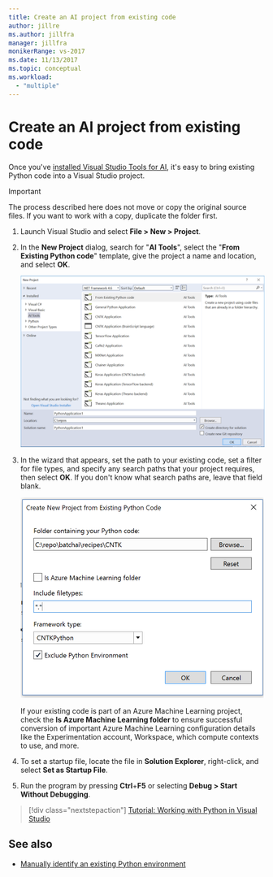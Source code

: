 ```yaml
---
title: Create an AI project from existing code
author: jillre
ms.author: jillfra
manager: jillfra
monikerRange: vs-2017
ms.date: 11/13/2017
ms.topic: conceptual
ms.workload:
  - "multiple"
---
```

# Create an AI project from existing code

Once you've [installed Visual Studio Tools for AI](installation.md), it's easy to bring existing Python code into a Visual Studio project.

> [!Important]
> The process described here does not move or copy the original source files. If you want to work with a copy, duplicate the folder first.

1. Launch Visual Studio and select **File > New > Project**.

2. In the **New Project** dialog, search for "**AI Tools**", select the "**From Existing Python code**" template, give the project a name and location, and select **OK**.

   ![New Project from Existing Code, step 1](media/create-project-existing/new-ai-project.png)

3. In the wizard that appears, set the path to your existing code, set a filter for file types, and specify any search paths that your project requires, then select **OK**. If you don't know what search paths are, leave that field blank.

   ![New Project from Existing Code, step 2](media/create-project-existing/azurebatch-newproject.png)

   If your existing code is part of an Azure Machine Learning project, check the **Is Azure Machine Learning folder** to ensure successful conversion of important Azure Machine Learning configuration details like the Experimentation account, Workspace, which compute contexts to use, and more.

4. To set a startup file, locate the file in **Solution Explorer**, right-click, and select **Set as Startup File**.

5. Run the program by pressing **Ctrl**+**F5** or selecting **Debug > Start Without Debugging**.

> [!div class="nextstepaction"]
> [Tutorial: Working with Python in Visual Studio](../python/tutorial-working-with-python-in-visual-studio-step-00-installation.md)

## See also

- [Manually identify an existing Python environment](../python/managing-python-environments-in-visual-studio.md#manually-identify-an-existing-environment)
